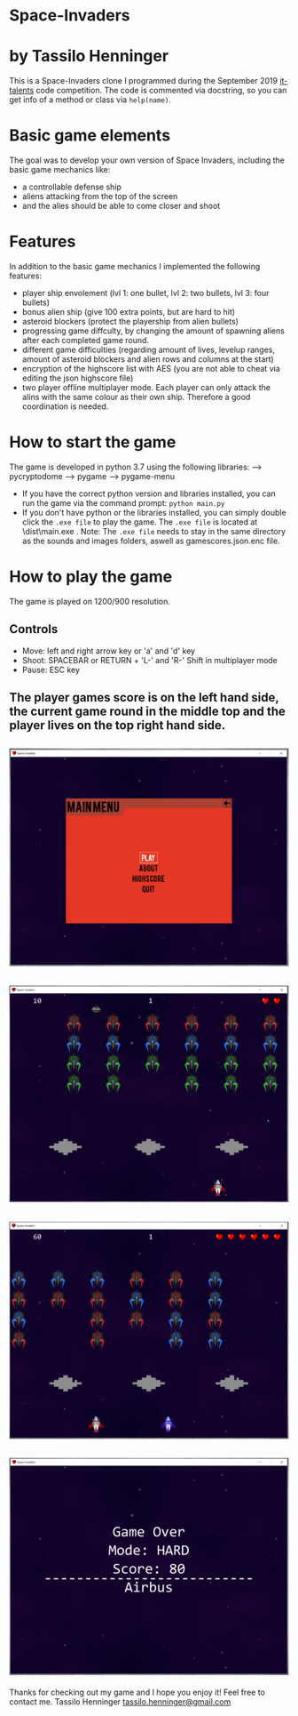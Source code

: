 # Space-Invaders
# by Tassilo Henninger

This is a Space-Invaders clone I programmed during the September 2019 [it-talents](https://www.it-talents.de/foerderung/code-competition/airbus-code-competition-09-2019) code competition.
The code is commented via docstring, so you can get info of a method or class via `help(name)`.

# Basic game elements
The goal was to develop your own version of Space Invaders, including the basic game mechanics like:
* a controllable defense ship
* aliens attacking from the top of the screen
* and the alies should be able to come closer and shoot

# Features
In addition to the basic game mechanics I implemented the following features:
* player ship envolement (lvl 1: one bullet, lvl 2: two bullets, lvl 3: four bullets)
* bonus alien ship (give 100 extra points, but are hard to hit)
* asteroid blockers (protect the playership from alien bullets)
* progressing game diffculty, by changing the amount of spawning aliens after each completed game round.
* different game difficulties (regarding amount of lives, levelup ranges, amount of asteroid blockers and alien rows and columns at the start)
* encryption of the highscore list with AES (you are not able to cheat via editing the json highscore file)
* two player offline multiplayer mode. Each player can only attack the alins with the same colour as their own ship. Therefore a good coordination is needed.

# How to start the game
The game is developed in python 3.7 using the following libraries:
--> pycryptodome
--> pygame
--> pygame-menu

* If you have the correct python version and libraries installed, you can run the game via the command prompt: `python main.py`
* If you don't have python or the libraries installed, you can simply double click the `.exe file` to play the game. The `.exe file` is located at \dist\main.exe . Note: The `.exe file` needs to stay in the same directory as the sounds and images folders, aswell as gamescores.json.enc file.

# How to play the game
The game is played on 1200/900 resolution.
## Controls
* Move: left and right arrow key or 'a' and 'd' key
* Shoot: SPACEBAR or RETURN + 'L-' and 'R-' Shift in multiplayer mode
* Pause: ESC key

The player games score is on the left hand side, the current game round in the middle top and the player lives on the top right hand side.
---
![alt text](https://github.com/Oliss4t/Space-Invaders/blob/docu/readme_images/gamemenu.png)
---
![alt text](https://github.com/Oliss4t/Space-Invaders/blob/docu/readme_images/game_singleplayer.png)
---
![alt text](https://github.com/Oliss4t/Space-Invaders/blob/docu/readme_images/game_multiplayer.png)
---
![alt text](https://github.com/Oliss4t/Space-Invaders/blob/docu/readme_images/gameover.png)
---


Thanks for checking out my game and I hope you enjoy it! Feel free to contact me.
Tassilo Henninger
[tassilo.henninger@gmail.com](mailto:tassilo.henninger@gmail.com)




